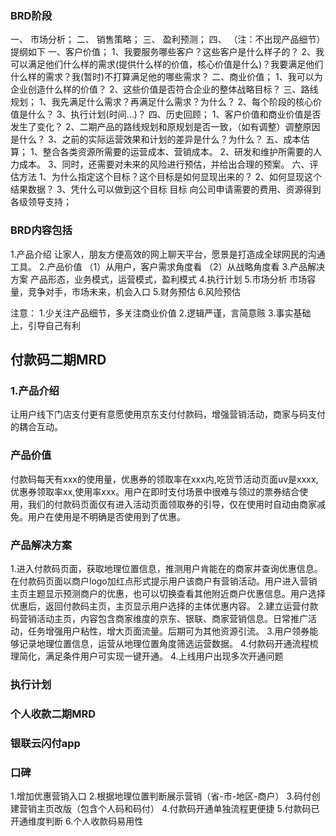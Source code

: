 ### BRD阶段
一、 市场分析；
二、 销售策略；
三、 盈利预测；
四、 （注：不出现产品细节）
提纲如下
一、客户价值；
1、我要服务哪些客户？这些客户是什么样子的？
2、我可以满足他们什么样的需求(提供什么样的价值，核心价值是什么)？我要满足他们什么样的需求？我(暂时)不打算满足他的哪些需求？
二、商业价值；
1、我可以为企业创造什么样的价值？
2、这些价值是否符合企业的整体战略目标？
三、路线规划；
1、我先满足什么需求？再满足什么需求？为什么？
2、每个阶段的核心价值是什么？
3、执行计划(时间…)？
四、历史回顾；
1、客户价值和商业价值是否发生了变化？
2、二期产品的路线规划和原规划是否一致，（如有调整）调整原因是什么？
3、之前的实际运营效果和计划的差异是什么？为什么？
五、成本估算；
1、整合各类资源所需要的运营成本、营销成本。
2、研发和维护所需要的人力成本。
3、同时，还需要对未来的风险进行预估，并给出合理的预案。
六、评估方法
1、为什么指定这个目标？这个目标是如何显现出来的？
2、如何显现这个结果数据？
3、凭什么可以做到这个目标
目标
向公司申请需要的费用、资源得到各级领导支持；

### BRD内容包括
1.产品介绍
让家人，朋友方便高效的网上聊天平台，愿景是打造成全球网民的沟通工具。
2.产品价值
（1）从用户，客户需求角度看
（2）从战略角度看
3.产品解决方案
产品形态，业务模式，运营模式，盈利模式
4.执行计划
5.市场分析
市场容量，竞争对手，市场未来，机会入口
5.财务预估
6.风险预估


注意：
1.少关注产品细节，多关注商业价值
2.逻辑严谨，言简意赅
3.事实基础上，引导自己有利

## 付款码二期MRD
### 1.产品介绍
让用户线下门店支付更有意愿使用京东支付付款码，增强营销活动，商家与码支付的耦合互动。
### 产品价值
付款码每天有xxx的使用量，优惠券的领取率在xxx内,吃货节活动页面uv是xxxx,优惠券领取率xx,使用率xxx。用户在即时支付场景中很难与领过的票券结合使用，我们的付款码页面仅有进入活动页面领取券的引导，仅在使用时自动由商家减免。用户在使用是不明确是否使用到了优惠。
### 产品解决方案
1.进入付款码页面，获取地理位置信息，推测用户肯能在的商家并查询优惠信息。在付款码页面以商户logo加红点形式提示用户该商户有营销活动。用户进入营销主页主题显示预测商户的优惠，也可以切换查看其他附近商户优惠信息。用户选择优惠后，返回付款码主页，主页显示用户选择的主体优惠内容。
2.建立运营付款码营销活动主页，内容包含商家维度的京东、银联、商家营销信息。日常推广活动，任务增强用户粘性，增大页面流量。后期可为其他资源引流。
3.用户领券能够记录地理位置信息，运营从地理位置角度筛选运营数据。
4.付款码开通流程梳理简化，满足条件用户可实现一键开通。
4.上线用户出现多次开通问题
### 执行计划





### 个人收款二期MRD
### 银联云闪付app
### 口碑
1.增加优惠营销入口
2.根据地理位置判断展示营销（省-市-地区-商户）
3.码付创建营销主页改版（包含个人码和码付）
4.付款码开通单独流程更便捷
5.付款码已开通维度判断
6.个人收款码易用性

